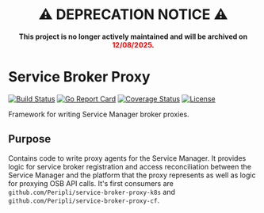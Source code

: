 <h1 align="center">⚠️ DEPRECATION NOTICE ⚠️</h1>

<p align="center">
  <strong>This project is no longer actively maintained and will be archived on <span style="color:red">12/08/2025</span>.</strong><br>
</p>


# Service Broker Proxy

[![Build Status](https://github.com/Peripli/service-broker-proxy/workflows/Go/badge.svg)](https://github.com/Peripli/service-broker-proxy/actions)
[![Go Report Card](https://goreportcard.com/badge/github.com/Peripli/service-broker-proxy)](https://goreportcard.com/report/github.com/Peripli/service-broker-proxy)
[![Coverage Status](https://coveralls.io/repos/github/Peripli/service-broker-proxy/badge.svg?branch=master)](https://coveralls.io/github/Peripli/service-broker-proxy)
[![License](https://img.shields.io/badge/License-Apache%202.0-blue.svg)](https://github.com/Peripli/service-broker-proxy/blob/master/LICENSE)

Framework for writing Service Manager broker proxies.

## Purpose

Contains code to write proxy agents for the Service Manager.
It provides logic for service broker registration and access reconciliation between the Service Manager and the platform that the proxy represents as well as logic for proxying OSB API calls. It's first consumers are `github.com/Peripli/service-broker-proxy-k8s` and `github.com/Peripli/service-broker-proxy-cf`.
